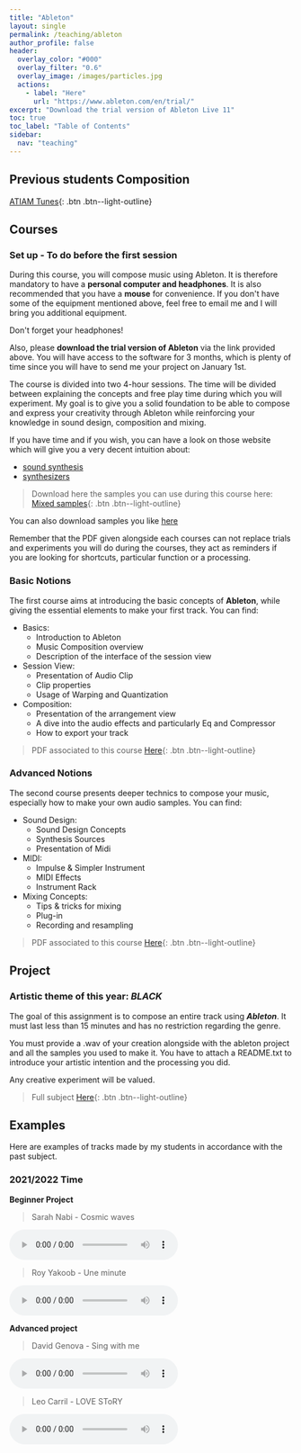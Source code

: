 ```yaml
---
title: "Ableton"
layout: single
permalink: /teaching/ableton
author_profile: false
header:
  overlay_color: "#000"
  overlay_filter: "0.6"
  overlay_image: /images/particles.jpg
  actions:
    - label: "Here"
      url: "https://www.ableton.com/en/trial/"
excerpt: "Download the trial version of Ableton Live 11"
toc: true
toc_label: "Table of Contents"
sidebar:
  nav: "teaching"
---
```


## Previous students Composition

[ATIAM Tunes](https://soundcloud.com/atiam-ircam/sets){: .btn .btn--light-outline}

## Courses

### Set up - To do before the first session

During this course, you will compose music using Ableton. It is therefore mandatory to have a **personal computer and headphones**. It is also recommended that you have a **mouse** for convenience. If you don't have some of the equipment mentioned above, feel free to email me and I will bring you additional equipment.

Don't forget your headphones!

Also, please **download the trial version of Ableton** via the link provided above. You will have access to the software for 3 months, which is plenty of time since you will have to send me your project on January 1st.

The course is divided into two 4-hour sessions. The time will be divided between explaining the concepts and free play time during which you will experiment. My goal is to give you a solid foundation to be able to compose and express your creativity through Ableton while reinforcing your knowledge in sound design, composition and mixing.

If you have time and if you wish, you can have a look on those website which will give you a very decent intuition about:
- [sound synthesis](https://pudding.cool/2018/02/waveforms/)
- [synthesizers](https://learningsynths.ableton.com/en/get-started) 

> Download here the samples you can use during this course here: [Mixed samples](https://drive.google.com/drive/folders/17IzUHC-Wqjyklfrf5vK1NxUjYjYgdkHN?usp=sharing){: .btn .btn--light-outline}

You can also download samples you like [here](https://weraveyou.com/tech/best-free-music-samples/)

Remember that the PDF given alongside each courses can not replace trials and experiments you will do during the courses, they act as reminders if you are looking for shortcuts, particular function or a processing.

### Basic Notions

The first course aims at introducing the basic concepts of **Ableton**, while giving the essential elements to make your first track. You can find:
- Basics:
  - Introduction to Ableton
  - Music Composition overview
  - Description of the interface of the session view
- Session View:
  - Presentation of Audio Clip
  - Clip properties
  - Usage of Warping and Quantization
- Composition:
  - Presentation of the arrangement view
  - A dive into the audio effects and particularly Eq and Compressor
  - How to export your track

> PDF associated to this course [Here](/documents/Ableton01_2022.pdf){: .btn .btn--light-outline}

### Advanced Notions

The second course presents deeper technics to compose your music, especially how to make your own audio samples. You can find:
- Sound Design:
  - Sound Design Concepts
  - Synthesis Sources
  - Presentation of Midi
- MIDI:
  - Impulse & Simpler Instrument
  - MIDI Effects
  - Instrument Rack
- Mixing Concepts:
  - Tips & tricks for mixing
  - Plug-in
  - Recording and resampling

> PDF associated to this course [Here](/documents/Ableton02_2022.pdf){: .btn .btn--light-outline}


## Project

### Artistic theme of this year: _**BLACK**_

The goal of this assignment is to compose an entire track using _**Ableton**_. It must last less than 15 minutes and has no restriction regarding the genre.

You must provide a .wav of your creation alongside with the ableton project and all the samples you used to make it. You have to attach a README.txt to introduce your artistic intention and the processing you did.

Any creative experiment will be valued.

> Full subject [Here](/documents/ATIAM_Ableton2022.pdf){: .btn .btn--light-outline}

## Examples

Here are examples of tracks made by my students in accordance with the past subject.

### 2021/2022 **Time**

**Beginner Project**

> Sarah Nabi - Cosmic waves 

<html>
<audio controls>
  <source src="/audio/cosmic_waves.wav">
</audio></html>

> Roy Yakoob - Une minute 

<html>
<audio controls>
  <source src="/audio/UNE_MINUTE.mp3">
</audio></html>


**Advanced project**

> David Genova - Sing with me 

<html>
<audio controls>
  <source src="/audio/Sing_with_me.mp3">
</audio></html>


> Leo Carril - LOVE SToRY 

<html>
<audio controls>
  <source src="/audio/LOVE_SToRY.mp3">
</audio></html>


